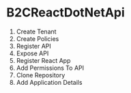 # B2CReactDotNetApi

1. Create Tenant
2. Create Policies
3. Register API
4. Expose API
5. Register React App
6. Add Permissions To API
7. Clone Repository
8. Add Application Details
